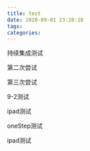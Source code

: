 ```yaml
---
title: test
date: 2020-09-01 23:28:18
tags:
categories: 
---
```


持续集成测试

第二次尝试

第三次尝试

9-2测试

ipad测试

oneStep测试

ipad测试